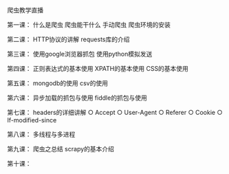 爬虫教学直播

第一课：
	什么是爬虫
	爬虫能干什么
	手动爬虫
	爬虫环境的安装
	
第二课：
	HTTP协议的讲解
	requests库的介绍

第三课：
	使用google浏览器抓包
	使用python模拟发送

第四课：
	正则表达式的基本使用
	XPATH的基本使用
	CSS的基本使用
	
第五课：
	mongodb的使用
	csv的使用
	
第六课：
	异步加载的抓包与使用
	fiddle的抓包与使用
	
第七课：
	headers的详细讲解
		○ Accept
		○ User-Agent
		○ Referer
		○ Cookie
		○ If-modified-since
	
第八课：
	多线程与多进程

第九课：
	爬虫之总结
	scrapy的基本介绍
	
第十课：
